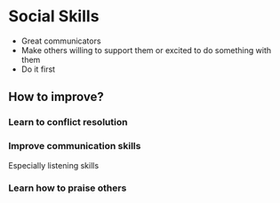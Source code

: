 # Social Skills

- Great communicators
- Make others willing to support them or excited to do something with them
- Do it first

## How to improve?

### Learn to conflict resolution

### Improve communication skills

Especially listening skills

### Learn how to praise others